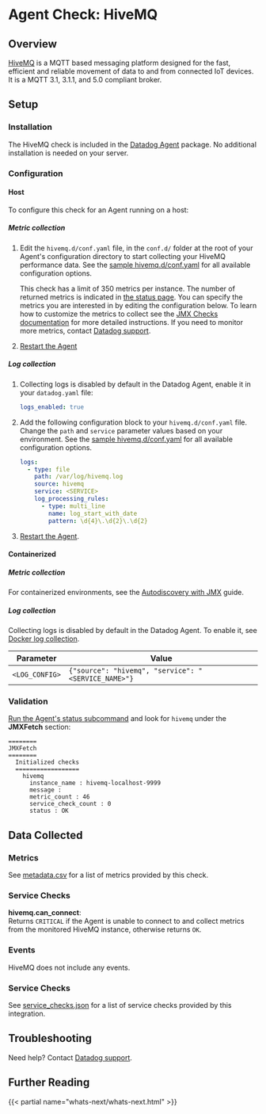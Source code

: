 # Agent Check: HiveMQ

## Overview

[HiveMQ][1] is a MQTT based messaging platform designed for the fast, efficient and reliable movement
of data to and from connected IoT devices. It is a MQTT 3.1, 3.1.1, and 5.0 compliant broker.

## Setup

### Installation

The HiveMQ check is included in the [Datadog Agent][2] package.
No additional installation is needed on your server.

### Configuration

<!-- xxx tabs xxx -->
<!-- xxx tab "Host" xxx -->

#### Host

To configure this check for an Agent running on a host:

##### Metric collection

1. Edit the `hivemq.d/conf.yaml` file, in the `conf.d/` folder at the root of your
   Agent's configuration directory to start collecting your HiveMQ performance data.
   See the [sample hivemq.d/conf.yaml][3] for all available configuration options.

   This check has a limit of 350 metrics per instance. The number of returned metrics is indicated in [the status page][9].
   You can specify the metrics you are interested in by editing the configuration below.
   To learn how to customize the metrics to collect see the [JMX Checks documentation][4] for more detailed instructions.
   If you need to monitor more metrics, contact [Datadog support][5].

2. [Restart the Agent][6]

##### Log collection

1. Collecting logs is disabled by default in the Datadog Agent, enable it in your `datadog.yaml` file:

   ```yaml
   logs_enabled: true
   ```

2. Add the following configuration block to your `hivemq.d/conf.yaml` file. Change the `path` and `service` parameter values based on your environment. See the [sample hivemq.d/conf.yaml][3] for all available configuration options.

   ```yaml
   logs:
     - type: file
       path: /var/log/hivemq.log
       source: hivemq
       service: <SERVICE>
       log_processing_rules:
         - type: multi_line
           name: log_start_with_date
           pattern: \d{4}\.\d{2}\.\d{2}
   ```

3. [Restart the Agent][6].

<!-- xxz tab xxx -->
<!-- xxx tab "Containerized" xxx -->

#### Containerized

##### Metric collection

For containerized environments, see the [Autodiscovery with JMX][7] guide.

##### Log collection

Collecting logs is disabled by default in the Datadog Agent. To enable it, see [Docker log collection][8].

| Parameter      | Value                                              |
| -------------- | -------------------------------------------------- |
| `<LOG_CONFIG>` | `{"source": "hivemq", "service": "<SERVICE_NAME>"}` |

### Validation

[Run the Agent's status subcommand][9] and look for `hivemq` under the **JMXFetch** section:

```text
========
JMXFetch
========
  Initialized checks
  ==================
    hivemq
      instance_name : hivemq-localhost-9999
      message :
      metric_count : 46
      service_check_count : 0
      status : OK
```

<!-- xxz tab xxx -->
<!-- xxz tabs xxx -->

## Data Collected

### Metrics

See [metadata.csv][10] for a list of metrics provided by this check.

### Service Checks

**hivemq.can_connect**:<br>
Returns `CRITICAL` if the Agent is unable to connect to and collect metrics from the monitored HiveMQ instance, otherwise returns `OK`.

### Events

HiveMQ does not include any events.

### Service Checks

See [service_checks.json][11] for a list of service checks provided by this integration.

## Troubleshooting

Need help? Contact [Datadog support][5].

## Further Reading

{{< partial name="whats-next/whats-next.html" >}}

[1]: https://www.hivemq.com/hivemq/
[2]: https://app.datadoghq.com/account/settings/agent/latest
[3]: https://github.com/DataDog/integrations-core/blob/master/hivemq/datadog_checks/hivemq/data/conf.yaml.example
[4]: https://docs.datadoghq.com/integrations/java
[5]: https://docs.datadoghq.com/help
[6]: https://docs.datadoghq.com/agent/guide/agent-commands/#start-stop-and-restart-the-agent
[7]: https://docs.datadoghq.com/agent/guide/autodiscovery-with-jmx/?tab=containerizedagent
[8]: https://docs.datadoghq.com/agent/docker/log/
[9]: https://docs.datadoghq.com/agent/guide/agent-commands/#agent-status-and-information
[10]: https://github.com/DataDog/integrations-core/blob/master/hivemq/metadata.csv
[11]: https://github.com/DataDog/integrations-core/blob/master/hivemq/assets/service_checks.json
[12]: https://www.datadoghq.com/blog/hivemq-opentelemetry-monitor-iot-applications/
